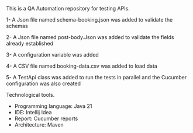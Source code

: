 This is a QA Automation repository for testing APIs.

1- A Json file named schema-booking.json was added to validate the schemas

2- A Json file named post-body.Json was added to validate the fields already established

3- A configuration variable was added

4- A CSV file named booking-data.csv was added to load data

5- A TestApi class was added to run the tests in parallel and the Cucumber configuration was also created


Technological tools.

- Programming language: Java 21
- IDE: Intellij Idea
- Report: Cucumber reports
- Architecture: Maven
